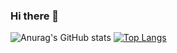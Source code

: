 ### Hi there 👋
![Anurag's GitHub stats](https://github-readme-stats.vercel.app/api?username=AnHernandezOlvera&theme=dark&show_icons=true)
[![Top Langs](https://github-readme-stats.vercel.app/api/top-langs/?username=AnHernandezOlvera&layout=compact)](https://github.com/anuraghazra/github-readme-stats)

<!--

**AnHernandezOlvera/AnHernandezOlvera** is a ✨ _special_ ✨ repository because its `README.md` (this file) appears on your GitHub profile.

Here are some ideas to get you started:

- 🔭 I’m currently working on ...
- 🌱 I’m currently learning ...
- 👯 I’m looking to collaborate on ...
- 🤔 I’m looking for help with ...
- 💬 Ask me about ...
- 📫 How to reach me: ...
- 😄 Pronouns: ...
- ⚡ Fun fact: ...
-->
